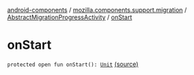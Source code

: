 [android-components](../../index.md) / [mozilla.components.support.migration](../index.md) / [AbstractMigrationProgressActivity](index.md) / [onStart](./on-start.md)

# onStart

`protected open fun onStart(): `[`Unit`](https://kotlinlang.org/api/latest/jvm/stdlib/kotlin/-unit/index.html) [(source)](https://github.com/mozilla-mobile/android-components/blob/master/components/support/migration/src/main/java/mozilla/components/support/migration/AbstractMigrationProgressActivity.kt#L26)